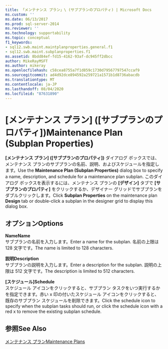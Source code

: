 ```yaml
---
title: 「メンテナンス プラン」\ (サブプランのプロパティ) | Microsoft Docs
ms.custom: ''
ms.date: 06/13/2017
ms.prod: sql-server-2014
ms.reviewer: ''
ms.technology: supportability
ms.topic: conceptual
f1_keywords:
- sql12.swb.maint.maintplanproperties.general.f1
- sql12.swb.maint.subplanproperties.f1
ms.assetid: 8bdd84ef-fd15-4162-93af-dc945ff2dbcc
author: MikeRayMSFT
ms.author: mikeray
ms.openlocfilehash: c58cea8755a7f1d859c1730d79567797547ccaf9
ms.sourcegitcommit: ad4d92dce894592a259721a1571b1d8736abacdb
ms.translationtype: MT
ms.contentlocale: ja-JP
ms.lasthandoff: 08/04/2020
ms.locfileid: "87631890"
---
```

# <a name="maintenance-plan-subplan-properties"></a><span data-ttu-id="33ddb-102">[メンテナンス プラン] \([サブプランのプロパティ])</span><span class="sxs-lookup"><span data-stu-id="33ddb-102">Maintenance Plan (Subplan Properties)</span></span>
  <span data-ttu-id="33ddb-103">**[メンテナンス プラン] ([サブプランのプロパティ])** ダイアログ ボックスでは、メンテナンス プランのサブプランの名前、説明、およびスケジュールを指定します。</span><span class="sxs-lookup"><span data-stu-id="33ddb-103">Use the **Maintenance Plan (Subplan Properties)** dialog box to specify a name, description, and schedule for a maintenance plan subplan.</span></span> <span data-ttu-id="33ddb-104">このダイアログ ボックスを表示するには、メンテナンス プランの **[デザイン]** タブで **[サブプランのプロパティ]** をクリックするか、デザイナー グリッドでサブプランをダブルクリックします。</span><span class="sxs-lookup"><span data-stu-id="33ddb-104">Click **Subplan Properties** on the maintenance plan **Design** tab or double-click a subplan in the designer grid to display this dialog box.</span></span>  
  
## <a name="options"></a><span data-ttu-id="33ddb-105">オプション</span><span class="sxs-lookup"><span data-stu-id="33ddb-105">Options</span></span>  
 <span data-ttu-id="33ddb-106">**Name**</span><span class="sxs-lookup"><span data-stu-id="33ddb-106">**Name**</span></span>  
 <span data-ttu-id="33ddb-107">サブプランの名前を入力します。</span><span class="sxs-lookup"><span data-stu-id="33ddb-107">Enter a name for the subplan.</span></span> <span data-ttu-id="33ddb-108">名前の上限は 128 文字です。</span><span class="sxs-lookup"><span data-stu-id="33ddb-108">The name is limited to 128 characters.</span></span>  
  
 <span data-ttu-id="33ddb-109">**説明**</span><span class="sxs-lookup"><span data-stu-id="33ddb-109">**Description**</span></span>  
 <span data-ttu-id="33ddb-110">サブプランの説明を入力します。</span><span class="sxs-lookup"><span data-stu-id="33ddb-110">Enter a description for the subplan.</span></span> <span data-ttu-id="33ddb-111">説明の上限は 512 文字です。</span><span class="sxs-lookup"><span data-stu-id="33ddb-111">The description is limited to 512 characters.</span></span>  
  
 <span data-ttu-id="33ddb-112">**[スケジュール]**</span><span class="sxs-lookup"><span data-stu-id="33ddb-112">**Schedule**</span></span>  
 <span data-ttu-id="33ddb-113">スケジュール アイコンをクリックすると、サブプラン タスクをいつ実行するかを指定できます。赤い x 印の付いたスケジュール アイコンをクリックすると、既存のサブプラン スケジュールを削除できます。</span><span class="sxs-lookup"><span data-stu-id="33ddb-113">Click the schedule icon to specify when the subplan tasks should run, or click the schedule icon with a red x to remove the existing subplan schedule.</span></span>  
  
## <a name="see-also"></a><span data-ttu-id="33ddb-114">参照</span><span class="sxs-lookup"><span data-stu-id="33ddb-114">See Also</span></span>  
 [<span data-ttu-id="33ddb-115">メンテナンス プラン</span><span class="sxs-lookup"><span data-stu-id="33ddb-115">Maintenance Plans</span></span>](maintenance-plans.md)  
  
  

